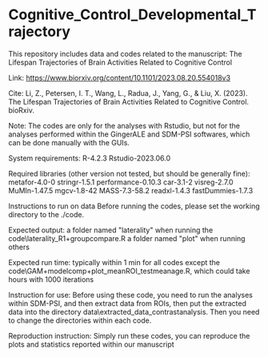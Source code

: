 # Cognitive_Control_Developmental_Trajectory
This repository includes data and codes related to the manuscript: 
The Lifespan Trajectories of Brain Activities Related to Cognitive Control

Link: https://www.biorxiv.org/content/10.1101/2023.08.20.554018v3

Cite: Li, Z., Petersen, I. T., Wang, L., Radua, J., Yang, G., & Liu, X. (2023). The Lifespan Trajectories of Brain Activities Related to Cognitive Control. bioRxiv.

Note:
The codes are only for the analyses with Rstudio, but not for the analyses performed within the GingerALE and SDM-PSI softwares, which can be done manually with the GUIs.

System requirements:
R-4.2.3
Rstudio-2023.06.0

Required libraries (other version not tested, but should be generally fine):
metafor-4.0-0
stringr-1.5.1
performance-0.10.3
car-3.1-2
visreg-2.7.0
MuMIn-1.47.5
mgcv-1.8-42
MASS-7.3-58.2
readxl-1.4.3
fastDummies-1.7.3

Instructions to run on data
Before running the codes, please set the working directory to the ./code.

Expected output:
a folder named "laterality" when running the code\laterality_R1+groupcompare.R
a folder named "plot" when running others

Expected run time:
typically within 1 min for all codes except the code\GAM+modelcomp+plot_meanROI_testmeanage.R, which could take hours with 1000 iterations

Instruction for use:
Before using these code, you need to run the analyses within SDM-PSI, and then extract data from ROIs, then put the extracted data into the directory data\extracted_data_contrastanalysis. Then you need to change the directories within each code.

Reproduction instruction: 
Simply run these codes, you can reproduce the plots and statistics reported within our manuscript
